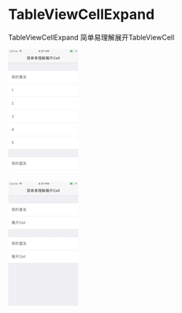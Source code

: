 # TableViewCellExpand
TableViewCellExpand 简单易理解展开TableViewCell


![image](https://github.com/chenxuhunoc/TableViewCellExpand/blob/master/TableViewCellExpandUITests/a.png)

![image](https://github.com/chenxuhunoc/TableViewCellExpand/blob/master/TableViewCellExpandUITests/b.png)
